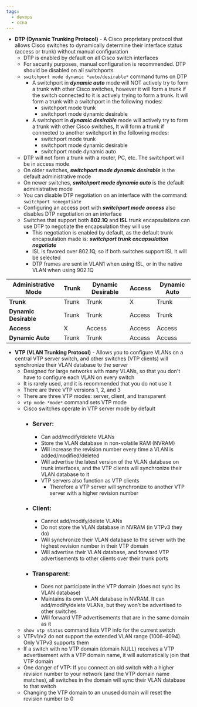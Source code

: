 ```yaml
---
tags:
  - devops
  - ccna
---
```

- **DTP (Dynamic Trunking Protocol)** - A Cisco proprietary protocol that allows Cisco switches to dynamically determine their interface status (access or trunk) without manual configuration
	- DTP is enabled by default on all Cisco switch interfaces
	- For security purposes, manual configuration is recommended. DTP should be disabled on all switchports
	- `switchport mode dynamic *auto/desirable*` command turns on DTP
		- A switchport in ***dynamic auto*** mode will NOT actively try to form a trunk with other Cisco switches, however it will form a trunk if the switch connected to it is actively trying to form a trunk. It will form a trunk with a switchport in the following modes:
			- switchport mode trunk
			- switchport mode dynamic desirable
		- A switchport in ***dynamic desirable*** mode will actively try to form a trunk with other Cisco switches, It will form a trunk if connected to another switchport in the following modes: 
			- switchport mode trunk
			- switchport mode dynamic desirable
			- switchport mode dynamic auto
	- DTP will not form a trunk with a router, PC, etc. The switchport will be in access mode
	- On older switches, ***switchport mode dynamic desirable*** is the default administrative mode
	- On newer switches, ***switchport mode dynamic auto*** is the default administrative mode
	- You can disable DTP negotiation on an interface with the command: `switchport nonegotiate`
	- Configuring an access port with ***switchport mode access*** also disables DTP negotiation on an interface
	- Switches that support both **802.1Q** and **ISL** trunk encapsulations can use DTP to negotiate the encapsulation they will use
		- This negotiation is enabled by default, as the default trunk encapsulation made is: ***switchport trunk encapsulation negotiate***
		- ISL is favored over 802.1Q, so if both switches support ISL it will be selected
		- DTP frames are sent in VLAN1 when using ISL, or in the native VLAN when using 902.1Q

| Administrative Mode   | Trunk | Dynamic Desirable | Access | Dynamic Auto |
| --------------------- | ----- | ----------------- | ------ | ------------ |
| **Trunk**             | Trunk | Trunk             | X      | Trunk        |
| **Dynamic Desirable** | Trunk | Trunk             | Access | Trunk        |
| **Access**            | X     | Access            | Access | Access       |
| **Dynamic Auto**      | Trunk | Trunk             | Access | Access       |

- **VTP (VLAN Trunking Protocol)** - Allows you to configure VLANs on a central VTP server switch, and other switches (VTP clients) will synchronize their VLAN database to the server
	- Designed for large networks with many VLANs, so that you don't have to configure each VLAN on every switch
	- It is rarely used, and it is recommended that you do not use it
	- There are three VTP versions 1, 2, and 3
	- There are three VTP modes: server, client, and transparent
	- `vtp mode *mode*` command sets VTP mode
	- Cisco switches operate in VTP server mode by default
		- ### Server: 
			- Can add/modify/delete VLANs
			- Store the VLAN database in non-volatile RAM (NVRAM)
			- Will increase the revision number every time a VLAN is added/modified/deleted
			- Will advertise the latest version of the VLAN database on trunk interfaces, and the VTP clients will synchronize their VLAN database to it
			- VTP servers also function as VTP clients
				- Therefore a VTP server will synchronize to another VTP server with a higher revision number
		- ### Client:
			- Cannot add/modify/delete VLANs
			- Do not store the VLAN database in NVRAM (in VTPv3 they do)
			- Will synchronize their VLAN database to the server with the highest revision number in their VTP domain
			- Will advertise their VLAN database, and forward VTP advertisements to other clients over their trunk ports
		- ### Transparent:
			- Does not participate in the VTP domain (does not sync its VLAN database)
			- Maintains its own VLAN database in NVRAM. It can add/modify/delete VLANs, but they won't be advertised to other switches
			- Will forward VTP advertisements that are in the same domain as it
	- `show vtp status` command lists VTP info for the current switch
	- VTPv1/v2 do not support the extended VLAN range (1006-4094). Only VTPv3 supports them
	- If a switch with no VTP domain (domain NULL) receives a VTP advertisement with a VTP domain name, it will automatically join that VTP domain
	- One danger of VTP: If you connect an old switch with a higher revision number to your network (and the VTP domain name matches), all switches in the domain will sync their VLAN database to that switch
	- Changing the VTP domain to an unused domain will reset the revision number to 0